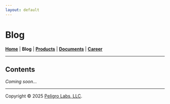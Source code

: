 ```yaml
---
layout: default
---
```

# Blog
<b>[Home](./index.html)</b> | <b>Blog</b> | <b>[Products](./products.html)</b> | <b>[Documents](./documents.html)</b> | <b>[Career](./career.html)</b>
* * *

## Contents

<i>Coming soon...</i>

---

Copyright &copy; 2025 [Peligro Labs, LLC](https://peligrolabs.com/).